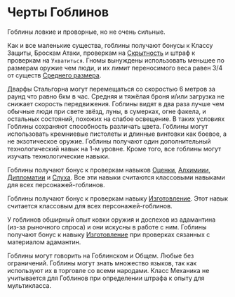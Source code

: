 # Черты Гоблинов

<plate name="Хитроумие" subtype="Черта" img="goblinraceability.png" stats="+2ЛВК, -2СИЛ">
  Гоблины ловкие и проворные, но не очень сильные.
</plate>
<plate name="Маленькие размеры" subtype="Черта" img="strength.png" stats="+1КЗ, +1АТК, +4НВК, -4НВК">

  Как и все маленькие существа, гоблины получают бонусы к Классу Защиты, Броскам Атаки, проверкам на [Скрытность](../skills/stealth.md) и штраф к проверкам на `Ухватиться`. Гномы вынуждены использовать меньшее по размерам оружие чем люди, и их лимит переносимого веса равен 3/4 от существ [Среднего размера](../../tables/1-3.1.md#Маленькие).
</plate>

<plate name="Средняя скорость" subtype="Черта" img="speed.png" stats="6м, 6км">
  Дварфы Стальгорна могут перемещаться со скоростью 6 метров за раунд что равно 6км в час. Средняя и тяжёлая броня и/или загрузка не снижает скорость передвижения.
</plate>
<plate name="Видимость в слабом свете" subtype="Черта" img="darkvision.png" stats="x2">
  Гоблины видят в два раза лучше чем обычные люди при свете звёзд, луны, в сумерках, огне факела, и остальных состояний, похожих на слабое освещение. В таких условиях Гоблины сохраняют способность различать цвета.
</plate>
<plate name="Огнестрельное оружие" subtype="Черта" img="flintlock.png">
Гоблины могут использовать кремниевые пистолеты и длинные винтовки как боевое, а не экзотическое оружие.
</plate>
<plate name="Механизмы" subtype="Черта" img="goblintech.png" stats="+1ЧРТ">
 Гоблины получают один дополнительный технологический навык на 1-м уровне. Кроме того, все гоблины могут изучать технологические навыки.
</plate>

<plate name="Коммерческая жилка" subtype="Черта" img="goblintrade.png" stats="+2НВК">

 Гоблины получают бонус к проверкам навыков [Оценки](../../skills/appraise.md), [Алхимиии](../../alchemy.md), [Дипломатии](../../skills/diplomacy.md) и [Слуха](../../skills/listen.md). Все эти навыки считаются классовыми навыками для всех персонажей-гоблинов.
</plate>

<plate name="Гоблинская инженерия" subtype="Черта" img="engineering.png" stats="+3НВК">

 Гоблины получают бонус к проверкам навыку [Изготовление](../../skills/craft.md). Этот навык считается классовым для всех персонажей-гоблинов.
</plate>

<plate name="Материал: Адамантин" subtype="Черта" img="adamant.png" stats="+2НВК">

 У гоблинов обширный опыт ковки оружия и доспехов из адамантина (из-за рыночного спроса) и они искусны в работе с ним.
 Гоблины получают бонус к навыку [Изготовление](../../skills/craft.md) при проверках сязанных с материалом адамантин.
</plate>

<plate name="Гоблинские языки" subtype="Черта" img="lang.png">
  Гоблины могут говорить на Гоблинском и Общем.
</plate>
<plate name="Гномские языки: дополнительно" subtype="Черта" img="lang.png">
Любые без ограничений. Гоблины могут знать множество языков, так как используют их в торговле со всеми народами.
</plate>
<plate name="Предпочитаемый класс: Механик" subtype="Черта" img="engineering.png">
  Класс Механика не учитывается для Гоблинов при определении штрафа к опыту для мультикласса.
</plate>